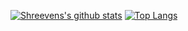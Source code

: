 [![Shreevens's github stats](https://github-readme-stats.vercel.app/api?username=Shree3245&show_icons=true&theme=tokyonight)](https://github.com/anuraghazra/github-readme-stats)
[![Top Langs](https://github-readme-stats.vercel.app/api/top-langs/?username=Shree3245&layout=compact&theme=tokyonight)](https://github.com/anuraghazra/github-readme-stats)
